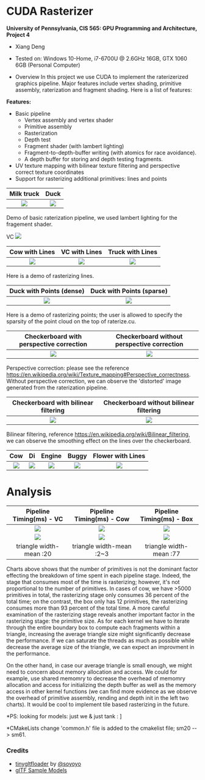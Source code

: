 CUDA Rasterizer
===============

**University of Pennsylvania, CIS 565: GPU Programming and Architecture, Project 4** 

* Xiang Deng
* Tested on:  Windows 10-Home, i7-6700U @ 2.6GHz 16GB, GTX 1060 6GB (Personal Computer)

* Overview
In this project we use CUDA to implement the raterizerized graphics pipeline. Major features
include vertex shading, primitive assembly, raterization and fragment shading. Here is a list of features:


**Features:**

* Basic pipeline
  * Vertex assembly and vertex shader
  * Primitive assembly
  * Rasterization
  * Depth test
  * Fragment shader (with lambert lighting)
  * Fragment-to-depth-buffer writing (with atomics for race avoidance).
  * A depth buffer for storing and depth testing fragments. 
* UV texture mapping with bilinear texture filtering and perspective correct texture coordinates
* Support for rasterizing additional primitives: lines and points

Milk truck | Duck
:-------------------------:|:-------------------------: 
![](imgs/milk1.gif) | ![](imgs/duck1.gif) 

Demo of basic raterization pipeline, we used lambert lighting for the fragement shader.

VC
![](imgs/VC1.gif)

Cow with Lines | VC with Lines |Truck with Lines 
:-------------------------:|:-------------------------:  |:-------------------------:
![](imgs/cow2.gif) | ![](imgs/VC2.gif) |![](imgs/truck2.gif)

Here is a demo of rasterizing lines.



Duck with Points (dense) | Duck with Points (sparse)
:-------------------------:|:-------------------------: 
![](imgs/duck3.gif) | ![](imgs/duck4.gif)

Here is a demo of rasterizing points; the user is allowed to specify the sparsity of the point cloud on the top of raterize.cu.

Checkerboard with perspective correction | Checkerboard without perspective correction
:-------------------------:|:-------------------------: 
![](imgs/checkerboard.gif) | ![](imgs/checkerboard2.gif)

Perspective correction: please see the reference https://en.wikipedia.org/wiki/Texture_mapping#Perspective_correctness. Without perspective correction,
we can observe the 'distorted' image generated from the raterization pipeline.

Checkerboard with bilinear filtering | Checkerboard without bilinear filtering
:-------------------------:|:-------------------------: 
![](imgs/checkwithbin.JPG) | ![](imgs/checkwithnobin.JPG)

Bilinear filtering, reference https://en.wikipedia.org/wiki/Bilinear_filtering, we can observe the smoothing effect on the lines over the checkerboard.


Cow | Di|Engine | Buggy| Flower with Lines
:-------------------------:|:-------------------------: |:-------------------------:|:-------------------------: |:-------------------------: 
![](imgs/cow1.gif) | ![](imgs/di1.gif) |![](imgs/engine1.gif) | ![](imgs/buggy1.gif)  | ![](imgs/flower.gif)

# Analysis

Pipeline Timing(ms) - VC | Pipeline Timing(ms) - Cow |Pipeline Timing(ms) - Box
:-------------------------:|:-------------------------:  |:-------------------------:
![](imgs/ana1.JPG) | ![](imgs/ana2.JPG) |![](imgs/ana3.JPG)
![](imgs/ana4.JPG) | ![](imgs/ana5.JPG) |![](imgs/ana6.JPG)
triangle width-mean :20 |  triangle width-mean :2~3 |triangle width-mean :77

Charts above shows that the number of primitives is not the dominant factor effecting the breakdown of time spent in each pipeline stage. 
Indeed, the stage that consumes most of the time is rasterizing; however, it's not proportional to the number of primitives.
In cases of cow, we have >5000 primitives in total, the rasterizing stage only consumes 36 percent of the total time;
on the contrast, the box only has 12 primitives, the rasterizing consumes more than 93 percent of the total time. 
A more careful examination of the rasterizing stage reveals another important factor in the rasterizing stage: the primitive size.
As for each kernel we have to iterate through the entire boundary box to compute each fragments within a triangle, increasing the average triangle size 
might significantly decrease the performance. If we can saturate the threads as much as possible while decrease the average size of the triangle, we
can expect an improvment in the performance.

On the other hand, in case our average triangle is small enough, we might need to concern about memory allocation and access. We
could for example, use shared memomry to decrease the overhead of memomry allocation and access for initializing the depth buffer as well as the memory access in other kernel functions (we can find more evidence 
as we observe the overhead of primitive assembly, rending and depth init in the left two charts).
It would be cool to implement tile based rasterizing in the future.

*PS: looking for models: just we & just tank : ]

*CMakeLists change
 'common.h' file is added to the cmakelist file; sm20 --> sm61.

### Credits

* [tinygltfloader](https://github.com/syoyo/tinygltfloader) by [@soyoyo](https://github.com/syoyo)
* [glTF Sample Models](https://github.com/KhronosGroup/glTF/blob/master/sampleModels/README.md)
